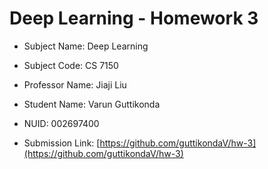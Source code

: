 # Deep Learning - Homework 3

- Subject Name: Deep Learning
- Subject Code: CS 7150
- Professor Name: Jiaji Liu
- Student Name: Varun Guttikonda
- NUID: 002697400

- Submission Link: [https://github.com/guttikondaV/hw-3](https://github.com/guttikondaV/hw-3)
